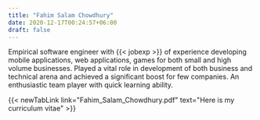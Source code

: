 ```yaml
---
title: "Fahim Salam Chowdhury"
date: 2020-12-17T00:24:57+06:00
draft: false
---
```

Empirical software engineer with {{< jobexp >}} of experience developing mobile applications, web applications, games for both small and high volume businesses. Played a vital role in development of both business and technical arena and achieved a significant boost for few companies. An enthusiastic team player with quick learning ability.

{{< newTabLink link="Fahim_Salam_Chowdhury.pdf" text="Here is my curriculum vitae" >}}